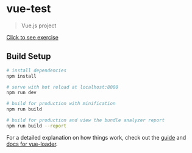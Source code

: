 # vue-test

> Vue.js project 

[Click to see exercise](https://docs.google.com/document/d/1Crkyr_BYp0wX2SPvsWx0ElkFWJQ5VINyCSsmd7vU8kw/edit#heading=h.kah3mu76yu2a)

## Build Setup

``` bash
# install dependencies
npm install

# serve with hot reload at localhost:8080
npm run dev

# build for production with minification
npm run build

# build for production and view the bundle analyzer report
npm run build --report
```

For a detailed explanation on how things work, check out the [guide](http://vuejs-templates.github.io/webpack/) and [docs for vue-loader](http://vuejs.github.io/vue-loader).
